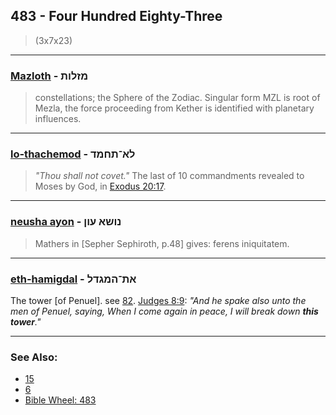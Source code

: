## 483 - Four Hundred Eighty-Three
> (3x7x23)

---

### [Mazloth](/keys/MZLVTh) - מזלות
> constellations; the Sphere of the Zodiac. Singular form MZL is root of Mezla, the force proceeding from Kether is identified with planetary influences.

---

### [lo-thachemod](/keys/LA-ThChMD) - לא־תחמד
> *"Thou shall not covet."* The last of 10 commandments revealed to Moses by God, in [Exodus 20:17](http://biblehub.com/exodus/20-17.htm).

---

### [neusha ayon](/keys/NVShA.OVN) - נושא עון
> Mathers in [Sepher Sephiroth, p.48] gives: ferens iniquitatem.

---

### [eth-hamigdal](/keys/ATh-HMGDL) - את־המגדל
The tower [of Penuel]. see [82](82). [Judges 8:9](http://biblehub.com/judges/8-9.htm): *"And he spake also unto the men of Penuel, saying, When I come again in peace, I will break down **this tower**."*

---

### See Also:

- [15](15)
- [6](6)
- [Bible Wheel: 483](https://www.biblewheel.com//GR/GR_Database.php?SearchBy_Gematria=483)
